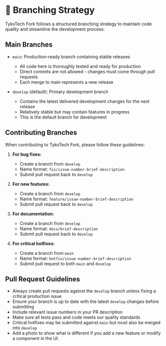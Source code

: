 # 🌿 Branching Strategy

TykoTech Fork follows a structured branching strategy to maintain code quality
and streamline the development process:

## Main Branches

- `main`: Production-ready branch containing stable releases

  - All code here is thoroughly tested and ready for production
  - Direct commits are not allowed - changes must come through pull requests
  - Each merge to main represents a new release

- `develop` (default): Primary development branch
  - Contains the latest delivered development changes for the next release
  - Relatively stable but may contain features in progress
  - This is the default branch for development

## Contributing Branches

When contributing to TykoTech Fork, please follow these guidelines:

1. **For bug fixes:**

   - Create a branch from `develop`
   - Name format: `fix/issue-number-brief-description`
   - Submit pull request back to `develop`

2. **For new features:**

   - Create a branch from `develop`
   - Name format: `feature/issue-number-brief-description`
   - Submit pull request back to `develop`

3. **For documentation:**

   - Create a branch from `develop`
   - Name format: `docs/brief-description`
   - Submit pull request back to `develop`

4. **For critical hotfixes:**
   - Create a branch from `main`
   - Name format: `hotfix/issue-number-brief-description`
   - Submit pull request to both `main` and `develop`

## Pull Request Guidelines

- Always create pull requests against the `develop` branch unless fixing a
  critical production issue
- Ensure your branch is up to date with the latest `develop` changes before
  submitting
- Include relevant issue numbers in your PR description
- Make sure all tests pass and code meets our quality standards
- Critical hotfixes may be submitted against `main` but must also be merged into
  `develop`
- Add a photo to show what is different if you add a new feature or modify a
  component in the UI.
